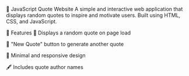 📜 JavaScript Quote Website
A simple and interactive web application that displays random quotes to inspire and motivate users. Built using HTML, CSS, and JavaScript.

🚀 Features
🎯 Displays a random quote on page load

🔄 "New Quote" button to generate another quote

🎨 Minimal and responsive design

🖋️ Includes quote author names
